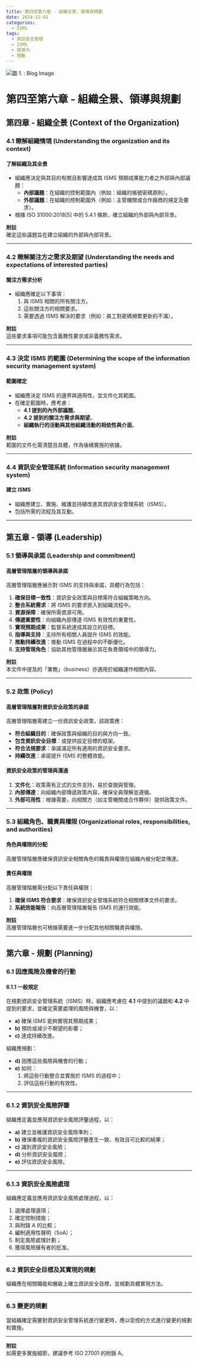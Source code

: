 ```yaml
---
title: 第四至第六章 - 組織全景、領導與規劃
date: 2024-12-01
categories:
  - ISMS
tags:
  - 資訊安全管理
  - ISMS
  - 領導力
  - 規劃
---
```


![圖 1. : Blog Image](https://imgur.com/EUKBYfy.png)

# 第四至第六章 - 組織全景、領導與規劃

## 第四章 - 組織全景 (Context of the Organization)

### 4.1 瞭解組織情境 (Understanding the organization and its context)

#### **了解組織及其全景**

- 組織應決定與其目的有關且影響達成其 ISMS 預期成果能力者之外部與內部議題：
  - **內部議題**：在組織的控制範圍內（例如：組織的帳號密碼原則）。
  - **外部議題**：在組織的控制範圍外（例如：主管機關或合作廠商的規定及要求）。
- 根據 ISO 31000:2018[5] 中的 5.4.1 條款，確立組織的外部與內部背景。

**附註**  
確定這些議題旨在建立組織的外部與內部背景。

<!--more-->

---

### 4.2 瞭解關注方之需求及期望 (Understanding the needs and expectations of interested parties)

#### **關注方需求分析**

- 組織應確定以下事項：
  1. 與 ISMS 相關的所有關注方。
  2. 這些關注方的相關要求。
  3. 需要透過 ISMS 解決的要求（例如：員工對密碼頻繁更新的不滿）。

**附註**  
這些要求事項可能包含義務性要求或非義務性需求。

---

### 4.3 決定 ISMS 的範圍 (Determining the scope of the information security management system)

#### **範圍確定**

- 組織應決定 ISMS 的邊界與適用性，並文件化其範圍。
- 在確定範圍時，應考慮：
  - **4.1 提到的內外部議題**。
  - **4.2 提到的關注方需求與期望**。
  - **組織執行的活動與其他組織活動的相依性與介面**。

**附註**  
範圍的文件化需清楚且具體，作為後續實施的依據。

---

### 4.4 資訊安全管理系統 (Information security management system)

#### **建立 ISMS**

- 組織應建立、實施、維護並持續改進其資訊安全管理系統（ISMS）。
- 包括所需的流程及其互動。

---

## 第五章 - 領導 (Leadership)

### 5.1 領導與承諾 (Leadership and commitment)

#### **高層管理階層的領導與承諾**

高層管理階層應展示對 ISMS 的支持與承諾，具體行為包括：

1. **確保目標一致性**：資訊安全政策與目標需符合組織策略方向。
2. **整合系統需求**：將 ISMS 的要求嵌入到組織流程中。
3. **資源保障**：確保所需資源可用。
4. **傳遞重要性**：向組織內部傳達 ISMS 有效性的重要性。
5. **實現預期成果**：監督系統達成其設立的目標。
6. **指導與支持**：支持所有相關人員提升 ISMS 的效能。
7. **推動持續改進**：推動 ISMS 在過程中的不斷優化。
8. **支持管理角色**：協助其他管理層展示其在負責領域中的領導力。

**附註**  
本文件中提及的「業務」（business）亦適用於組織運作相關內容。

---

### 5.2 政策 (Policy)

#### **高層管理階層對資訊安全政策的承諾**

高層管理階層需建立一份資訊安全政策，該政策應：

- **符合組織目的**：確保政策與組織的目的與方向一致。
- **包含資訊安全目標**：或提供設定目標的框架。
- **符合法規要求**：承諾滿足所有適用的資訊安全要求。
- **持續改進**：承諾提升 ISMS 的整體效能。

#### **資訊安全政策的管理與溝通**

1. **文件化**：政策需有正式的文件支持，易於查閱與管理。
2. **內部傳達**：向組織內部傳遞政策內容，確保全員理解並遵循。
3. **外部可用性**：根據需要，向相關方（如主管機關或合作夥伴）提供政策文件。

---

### 5.3 組織角色、職責與權限 (Organizational roles, responsibilities, and authorities)

#### **角色與權限的分配**

高層管理階層應確保資訊安全相關角色的職責與權限在組織內被分配並傳達。

#### **責任與權限**

高層管理階層需分配以下責任與權限：

1. **確保 ISMS 符合要求**：確保資訊安全管理系統符合相關標準文件的要求。
2. **系統效能報告**：向高層管理階層報告 ISMS 的運行效能。

**附註**  
高層管理階層也可根據需要進一步分配其他相關職責與權限。

---

## 第六章 - 規劃 (Planning)

### 6.1 因應風險及機會的行動

#### 6.1.1 一般規定

在規劃資訊安全管理系統（ISMS）時，組織應考慮在 **4.1** 中提到的議題和 **4.2** 中提到的要求，並確定需要處理的風險與機會，以：

- **a)** 確保 ISMS 能夠實現其預期成果；
- **b)** 預防或減少不期望的影響；
- **c)** 達成持續改進。

組織應規劃：

- **d)** 因應這些風險與機會的行動；
- **e)** 如何：
  1. 將這些行動整合並實施於 ISMS 的過程中；
  2. 評估這些行動的有效性。

---

### 6.1.2 資訊安全風險評鑒

組織應定義並應用資訊安全風險評鑒過程，以：

- **a)** 建立並維護資訊安全風險準則；
- **b)** 確保重複的資訊安全風險評鑒產生一致、有效且可比較的結果；
- **c)** 識別資訊安全風險；
- **d)** 分析資訊安全風險；
- **e)** 評估資訊安全風險。

---

### 6.1.3 資訊安全風險處理

組織應定義並應用資訊安全風險處理過程，以：

1. 選擇處理選項；
2. 確定控制措施；
3. 與附錄 A 的比較；
4. 編制適用性聲明（SoA）；
5. 制定風險處理計劃；
6. 獲得風險擁有者的批准。

---

### 6.2 資訊安全目標及其實現的規劃

組織應在相關職能和層級上確立資訊安全目標，並規劃具體實現方法。

---

### 6.3 變更的規劃

當組織確定需要對資訊安全管理系統進行變更時，應以受控的方式進行變更的規劃和實施。

---

**附註**  
如需更多實施細節，建議參考 ISO 27001 的附錄 A。

